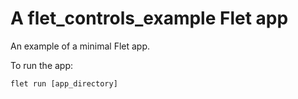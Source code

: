 # A flet_controls_example Flet app

An example of a minimal Flet app.

To run the app:

```
flet run [app_directory]
```